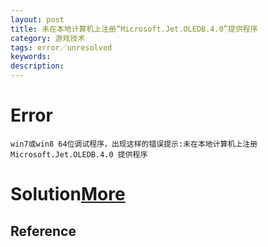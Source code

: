 ```yaml
---
layout: post
title: 未在本地计算机上注册“Microsoft.Jet.OLEDB.4.0”提供程序
category: 游戏技术
tags: error／unresolved
keywords: 
description: 
---
```


# Error

```
win7或win8 64位调试程序，出现这样的错误提示:未在本地计算机上注册 Microsoft.Jet.OLEDB.4.0 提供程序
```
# Solution[More](http://www.mycodes.net/78/6296.htm)


## Reference